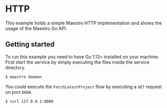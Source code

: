 # HTTP

This example holds a simple Maestro HTTP implementation and shows the usage of the Maestro Go API.

## Getting started

To run this example you need to have Go 1.13> installed on your machine.
First start the service by simply executing the files inside the service directory.

```bash
$ maestro daemon
```

You could execute the `FetchLatestProject` flow by executing a `GET` request on port `8080`.

```bash
$ curl 127.0.0.1:8080
```